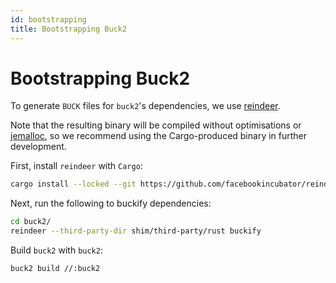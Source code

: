 ```yaml
---
id: bootstrapping
title: Bootstrapping Buck2
---
```


# Bootstrapping Buck2

To generate `BUCK` files for `buck2`'s dependencies, we use
[reindeer](https://github.com/facebookincubator/reindeer).

Note that the resulting binary will be compiled without optimisations or
[jemalloc](https://github.com/jemalloc/jemalloc), so we recommend using the
Cargo-produced binary in further development.

First, install `reindeer` with `Cargo`:

```sh
cargo install --locked --git https://github.com/facebookincubator/reindeer reindeer
```

Next, run the following to buckify dependencies:

```sh
cd buck2/
reindeer --third-party-dir shim/third-party/rust buckify
```

Build `buck2` with `buck2`:

```sh
buck2 build //:buck2
```

